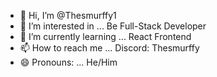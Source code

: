 - 👋 Hi, I’m @Thesmurffy1
- 👀 I’m interested in ... Be Full-Stack Developer
- 🌱 I’m currently learning ... React Frontend
- 📫 How to reach me ... Discord: Thesmurffy
- 😄 Pronouns: ... He/Him

<!---
Thesmurffy1/Thesmurffy1 is a ✨ special ✨ repository because its `README.md` (this file) appears on your GitHub profile.
You can click the Preview link to take a look at your changes.
--->
